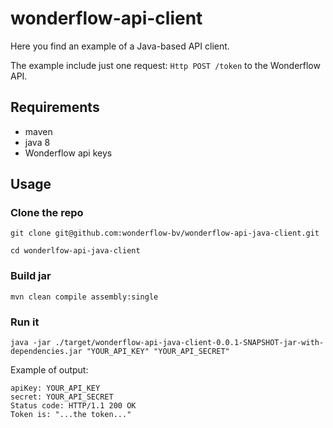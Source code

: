# wonderflow-api-client


Here you find an example of a Java-based API client.

The example include just one request: `Http POST /token` to the Wonderflow API.

<!-- START doctoc -->
<!-- END doctoc -->


## Requirements

- maven
- java 8
- Wonderflow api keys

## Usage

### Clone the repo

```
git clone git@github.com:wonderflow-bv/wonderflow-api-java-client.git

cd wonderlfow-api-java-client
```

### Build jar

`mvn clean compile assembly:single`

### Run it

`java -jar ./target/wonderflow-api-java-client-0.0.1-SNAPSHOT-jar-with-dependencies.jar "YOUR_API_KEY" "YOUR_API_SECRET" `

Example of output:

```
apiKey: YOUR_API_KEY
secret: YOUR_API_SECRET
Status code: HTTP/1.1 200 OK
Token is: "...the token..."
```


